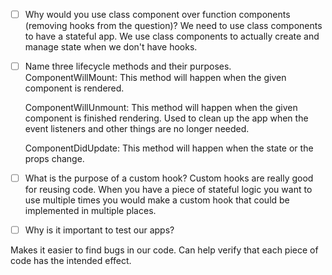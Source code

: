 - [ ] Why would you use class component over function components (removing hooks from the question)?
    We need to use class components to have a stateful app. We use class components to actually create and manage state when we don't have hooks.    

- [ ] Name three lifecycle methods and their purposes.
    ComponentWillMount: This method will happen when the given component is rendered. 

    ComponentWillUnmount: This method will happen when the given component is finished rendering. Used to clean up the app when the event listeners and other things are no longer needed. 

    ComponentDidUpdate: This method will happen when the state or the props change. 



- [ ] What is the purpose of a custom hook?
Custom hooks are really good for reusing code. When you have a piece of stateful logic you want to use multiple times you would make a custom hook that could be implemented in multiple places.


- [ ] Why is it important to test our apps?

Makes it easier to find bugs in our code. Can help verify that each piece of code has the intended effect. 
